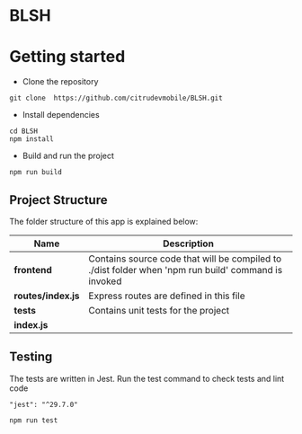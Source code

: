 # BLSH



# Getting started
- Clone the repository
```
git clone  https://github.com/citrudevmobile/BLSH.git
```
- Install dependencies
```
cd BLSH
npm install
```
- Build and run the project
```
npm run build
```
  

## Project Structure
The folder structure of this app is explained below:

| Name | Description |
| ------------------------ | --------------------------------------------------------------------------------------------- | 
| **frontend**             | Contains source code that will be compiled to ./dist folder when 'npm run build' command is invoked
| **routes/index.js**      | Express routes are defined in this file
| **tests**                | Contains unit tests for the project
| **index.js**             | 


## Testing
The tests are written in Jest. Run the test command to check tests and lint code

```
"jest": "^29.7.0"
```
```
npm run test
```



